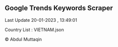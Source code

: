 

## Google Trends Keywords Scraper 
 
Last Update 20-01-2023 , 13:49:01

Country List :
VIETNAM.json



© Abdul Muttaqin 
